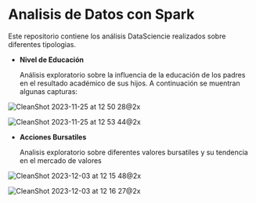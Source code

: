 # Analisis de Datos con Spark
Este repositorio contiene los análisis DataSciencie realizados sobre diferentes tipologias.

- **Nivel de Educación**
  
  Análisis exploratorio sobre la influencia de la educación de los padres en el resultado académico de sus hijos.
  A continuación se muentran algunas capturas:

![CleanShot 2023-11-25 at 12 50 28@2x](https://github.com/CharlyCRM/An-lisis-con-Spark/assets/136794111/6b152843-d007-4955-8105-a6e58bbd3535)

![CleanShot 2023-11-25 at 12 53 44@2x](https://github.com/CharlyCRM/An-lisis-con-Spark/assets/136794111/8f332fb6-7a04-4ab1-ba23-8417b8d438d8)

- **Acciones Bursatiles**
  
  Analisis exploratorio sobre diferentes valores bursatiles y su tendencia en el mercado de valores
  
![CleanShot 2023-12-03 at 12 15 48@2x](https://github.com/CharlyCRM/DataSciencie-con-Spark/assets/136794111/84af3c26-7692-430e-848d-df23c956a50d)

![CleanShot 2023-12-03 at 12 16 27@2x](https://github.com/CharlyCRM/DataSciencie-con-Spark/assets/136794111/9c3a3418-12b1-4a7d-b3eb-0c764c0d0b88)
